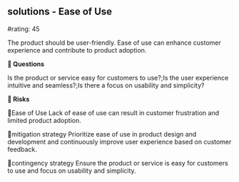 

## solutions - Ease of Use

#rating: 45


The product should be user-friendly. Ease of use can enhance customer experience and contribute to product adoption.

**💭 Questions**

Is the product or service easy for customers to use?;Is the user experience intuitive and seamless?;Is there a focus on usability and simplicity?

**🚨 Risks**

🚨Ease of Use
Lack of ease of use can result in customer frustration and limited product adoption.

🚨mitigation strategy
Prioritize ease of use in product design and development and continuously improve user experience based on customer feedback.

🚨contingency strategy
Ensure the product or service is easy for customers to use and focus on usability and simplicity.




